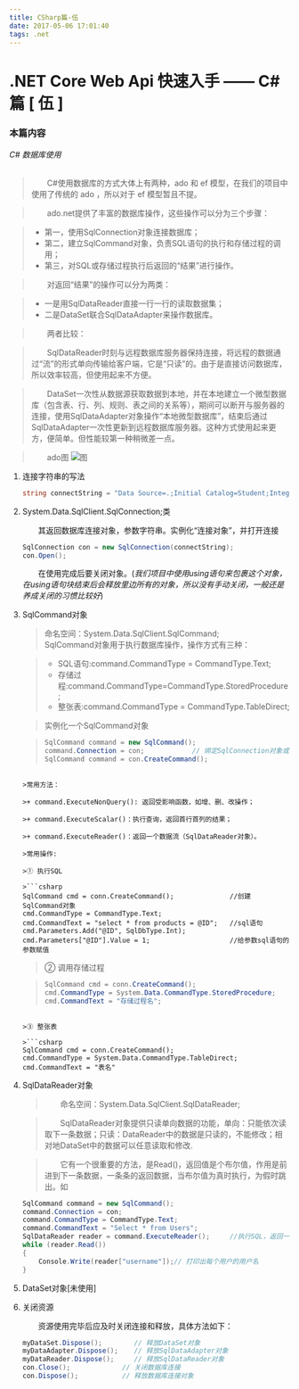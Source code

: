 ```yaml
---
title: CSharp篇-伍
date: 2017-05-06 17:01:40
tags: .net
---
```


# .NET Core Web Api 快速入手 —— C#篇 [ 伍 ]

### 本篇内容
*C# 数据库使用*<br>
<br>

>&emsp;&emsp;C#使用数据库的方式大体上有两种，ado 和 ef 模型，在我们的项目中使用了传统的 ado ，所以对于 ef 模型暂且不提。

>&emsp;&emsp;ado.net提供了丰富的数据库操作，这些操作可以分为三个步骤：

>- 第一，使用SqlConnection对象连接数据库；
>- 第二，建立SqlCommand对象，负责SQL语句的执行和存储过程的调用；
>- 第三，对SQL或存储过程执行后返回的“结果”进行操作。

>&emsp;&emsp;对返回“结果”的操作可以分为两类：

>- 一是用SqlDataReader直接一行一行的读取数据集；
>- 二是DataSet联合SqlDataAdapter来操作数据库。

>&emsp;&emsp;两者比较：
>
><!--more-->

>&emsp;&emsp;SqlDataReader时刻与远程数据库服务器保持连接，将远程的数据通过“流”的形式单向传输给客户端，它是“只读”的。由于是直接访问数据库，所以效率较高，但使用起来不方便。

>&emsp;&emsp;DataSet一次性从数据源获取数据到本地，并在本地建立一个微型数据库（包含表、行、列、规则、表之间的关系等），期间可以断开与服务器的连接，使用SqlDataAdapter对象操作“本地微型数据库”，结束后通过SqlDataAdapter一次性更新到远程数据库服务器。这种方式使用起来更方，便简单。但性能较第一种稍微差一点。

>&emsp;&emsp;ado图
>![图](http://images.cnitblog.com/blog/33509/201305/18002906-bd0650c935e04d8caebbd029908ecbb6.jpg)


1. 连接字符串的写法

    ```csharp
    string connectString = "Data Source=.;Initial Catalog=Student;Integrated Security=True";
    ```
2. System.Data.SqlClient.SqlConnection;类

    &emsp;&emsp;其返回数据库连接对象，参数字符串。实例化“连接对象”，并打开连接

    ```csharp
    SqlConnection con = new SqlConnection(connectString);
    con.Open();
    ```
    &emsp;&emsp;在使用完成后要关闭对象。(*我们项目中使用using语句来包裹这个对象，在using语句块结束后会释放里边所有的对象，所以没有手动关闭，一般还是养成关闭的习惯比较好*)

3. SqlCommand对象

    >命名空间：System.Data.SqlClient.SqlCommand;  
    >SqlCommand对象用于执行数据库操作，操作方式有三种：

    > + SQL语句:command.CommandType = CommandType.Text;
    > + 存储过程:command.CommandType=CommandType.StoredProcedure;
    > + 整张表:command.CommandType = CommandType.TableDirect;

    > 实例化一个SqlCommand对象

    >```csharp
    >SqlCommand command = new SqlCommand();
    >command.Connection = con;            // 绑定SqlConnection对象或直接从SqlConnection创建
    >SqlCommand command = con.CreateCommand();
    >```
    ```

    >常用方法：

    >+ command.ExecuteNonQuery(): 返回受影响函数，如增、删、改操作；

    >+ command.ExecuteScalar()：执行查询，返回首行首列的结果；
       
    >+ command.ExecuteReader()：返回一个数据流（SqlDataReader对象）。

    >常用操作:

    >① 执行SQL

    >```csharp
    SqlCommand cmd = conn.CreateCommand();              //创建SqlCommand对象
    cmd.CommandType = CommandType.Text;
    cmd.CommandText = "select * from products = @ID";   //sql语句
    cmd.Parameters.Add("@ID", SqlDbType.Int);
    cmd.Parameters["@ID"].Value = 1;                    //给参数sql语句的参数赋值
    ```

    >② 调用存储过程

    >```csharp
    >SqlCommand cmd = conn.CreateCommand();                      
    >cmd.CommandType = System.Data.CommandType.StoredProcedure;
    >cmd.CommandText = "存储过程名";
    >```
    ```

    >③ 整张表

    >```csharp
    SqlCommand cmd = conn.CreateCommand();    
    cmd.CommandType = System.Data.CommandType.TableDirect;
    cmd.CommandText = "表名"
    ```

4. SqlDataReader对象

    >&emsp;&emsp;命名空间：System.Data.SqlClient.SqlDataReader;

    >&emsp;&emsp;SqlDataReader对象提供只读单向数据的功能，单向：只能依次读取下一条数据；只读：DataReader中的数据是只读的，不能修改；相对地DataSet中的数据可以任意读取和修改.

    >&emsp;&emsp;它有一个很重要的方法，是Read()，返回值是个布尔值，作用是前进到下一条数据，一条条的返回数据，当布尔值为真时执行，为假时跳出。如

    ```csharp
    SqlCommand command = new SqlCommand();
    command.Connection = con;
    command.CommandType = CommandType.Text;
    command.CommandText = "Select * from Users";
    SqlDataReader reader = command.ExecuteReader();		//执行SQL，返回一个“流”
    while (reader.Read())
    {
        Console.Write(reader["username"]);// 打印出每个用户的用户名
    }
    ```

5. DataSet对象[未使用]

6. 关闭资源

    &emsp;&emsp;资源使用完毕后应及时关闭连接和释放，具体方法如下：

    ```csharp
    myDataSet.Dispose();        // 释放DataSet对象
    myDataAdapter.Dispose();    // 释放SqlDataAdapter对象
    myDataReader.Dispose();     // 释放SqlDataReader对象
    con.Close();             // 关闭数据库连接
    con.Dispose();           // 释放数据库连接对象
    ```

